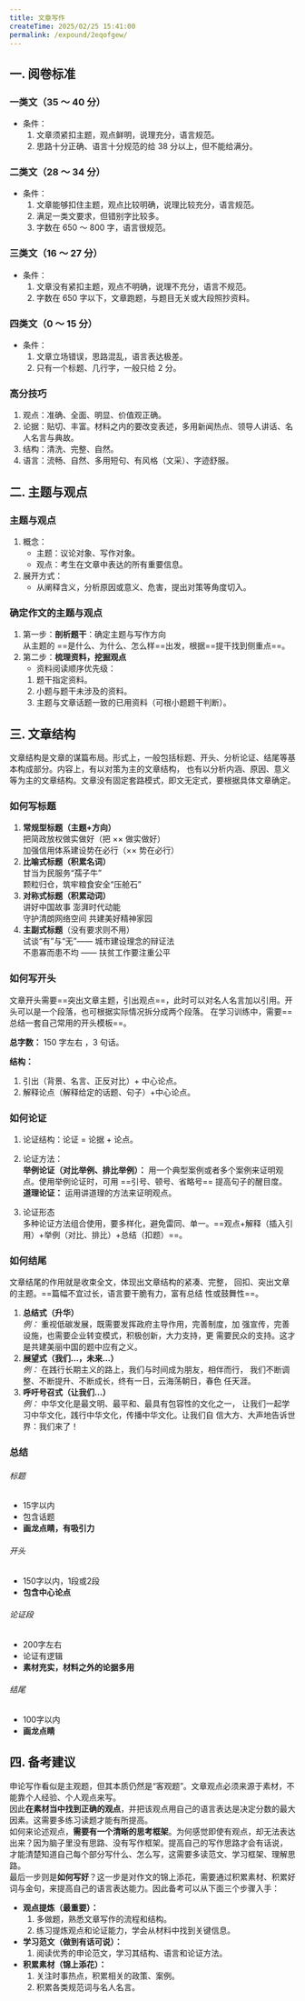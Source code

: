 ```yaml
---
title: 文章写作
createTime: 2025/02/25 15:41:00
permalink: /expound/2eqofgew/
---
```


## 一. 阅卷标准

### 一类文（35 ～ 40 分）

- 条件：
  1. 文章须紧扣主题，观点鲜明，说理充分，语言规范。
  2. 思路十分正确、语言十分规范的给 38 分以上，但不能给满分。

### 二类文（28 ～ 34 分）
- 条件：
  1. 文章能够扣住主题，观点比较明确，说理比较充分，语言规范。
  2. 满足一类文要求，但错别字比较多。
  3. 字数在 650 ～ 800 字，语言很规范。
### 三类文（16 ～ 27 分）
- 条件：
  1. 文章没有紧扣主题，观点不明确，说理不充分，语言不规范。
  2. 字数在 650 字以下，文章跑题，与题目无关或大段照抄资料。
### 四类文（0 ～ 15 分）
- 条件：
  1. 文章立场错误，思路混乱，语言表达极差。
  2. 只有一个标题、几行字，一般只给 2 分。

### 高分技巧

1. 观点：准确、全面、明显、价值观正确。
2. 论据：贴切、丰富。材料之内的要改变表述，多用新闻热点、领导人讲话、名人名言与典故。
3. 结构：清洗、完整、自然。
4. 语言：流畅、自然、多用短句、有风格（文采）、字迹舒服。


## 二. 主题与观点

### 主题与观点
1. 概念：
   - 主题：议论对象、写作对象。
   - 观点：考生在文章中表达的所有重要信息。
2. 展开方式：
   - 从阐释含义，分析原因或意义、危害，提出对策等角度切入。

### 确定作文的主题与观点

1. 第一步：**剖析题干**：确定主题与写作方向  
从主题的 ==是什么、为什么、怎么样==出发，根据==提干找到侧重点==。
2. 第二步：**梳理资料，挖掘观点**
   - 资料阅读顺序优先级：
   1. 题干指定资料。
   2. 小题与题干未涉及的资料。
   3. 主题与文章话题一致的已用资料（可根小题题干判断）。

## 三. 文章结构

文章结构是文章的谋篇布局。形式上，一般包括标题、开头、分析论证、结尾等基本构成部分。内容上，有以对策为主的文章结构，
也有以分析内涵、原因、意义等为主的文章结构。文章没有固定套路模式，即文无定式，要根据具体文章确定。

### 如何写标题

1. **常规型标题（主题+方向）**  
   把简政放权做实做好（把 ×× 做实做好）  
   加强信用体系建设势在必行（×× 势在必行）
2. **比喻式标题（积累名词）**  
   甘当为民服务“孺子牛”  
   颗粒归仓，筑牢粮食安全“压舱石”  
3. **对称式标题（积累动词）**  
   讲好中国故事 澎湃时代动能  
   守护清朗网络空间 共建美好精神家园  
4. **主副式标题**（没有要求则不用）  
   试谈“有”与“无”—— 城市建设理念的辩证法  
   不患寡而患不均 —— 扶贫工作要注重公平

### 如何写开头
文章开头需要==突出文章主题，引出观点==，此时可以对名人名言加以引用。开头可以是一个段落，也可根据实际情况拆分成两个段落。
在学习训练中，需要==总结一套自己常用的开头模板==。  

**总字数：** 150 字左右 ，3 句话。  

**结构：**
1. 引出（背景、名言、正反对比）+ 中心论点。
2. 解释论点（解释给定的话题、句子）+中心论点。


### 如何论证

1. 论证结构：论证 = 论据 + 论点。

2. 论证方法：  
**举例论证（对比举例、排比举例）：** 用一个典型案例或者多个案例来证明观点。使用举例论证时，可用 ==引号、顿号、省略号== 提高句子的醒目度。  
**道理论证：** 运用讲道理的方法来证明观点。

3. 论证形态  
多种论证方法组合使用，要多样化，避免雷同、单一。==观点+解释（插入引用）+举例（对比、排比）+总结（扣题）==。

### 如何结尾

文章结尾的作用就是收束全文，体现出文章结构的紧凑、完整，
回扣、突出文章的主题。==篇幅不宜过长，语言要干脆有力，富有总结
性或鼓舞性==。
1. **总结式（升华）**  
   _例：_ 重视低碳发展，既需要发挥政府主导作用，完善制度，加
   强宣传，完善设施，也需要企业转变模式，积极创新，大力支持，更
   需要民众的支持。这才是共建美丽中国的题中应有之义。
2. **展望式（我们...，未来...）**  
   _例：_ 在践行长期主义的路上，我们与时间成为朋友，相伴而行，
   我们不断调整、不断提升、不断成长，终有一日，云海荡朝日，春色
   任天涯。
3. **呼吁号召式（让我们...）**  
   _例：_ 中华文化是最文明、最平和、最具有包容性的文化之一，
   让我们一起学习中华文化，践行中华文化，传播中华文化。让我们自
   信大方、大声地告诉世界：我们来了！

### 总结

###### 标题
- 15字以内
- 包含话题
- **画龙点睛，有吸引力**

###### 开头
- 150字以内，1段或2段
- **包含中心论点**

###### 论证段
- 200字左右
- 论证有逻辑
- **素材充实，材料之外的论据多用**

###### 结尾
- 100字以内
- **画龙点睛**



## 四. 备考建议

申论写作看似是主观题，但其本质仍然是“客观题”。文章观点必须来源于素材，不能靠个人经验、个人观点来写。  
因此**在素材当中找到正确的观点**，并把该观点用自己的语言表达是决定分数的最大因素。这需要多练习读题才能有所提高。  
如何来论述观点，**需要有一个清晰的思考框架**。为何感觉即使有观点，却无法表达出来？因为脑子里没有思路、没有写作框架。提高自己的写作思路才会有话说，
才能清楚知道自己每个部分写什么、怎么写，这需要多读范文、学习框架、理解思路。  
最后一步则是**如何写好**？这一步是对作文的锦上添花，需要通过积累素材、积累好词与金句，来提高自己的语言表达能力。因此备考可以从下面三个步骤入手：

- **观点提炼（最重要）：**
  1. 多做题，熟悉文章写作的流程和结构。
  2. 练习提炼观点和论证能力，学会从材料中找到关键信息。
- **学习范文（做到有话可说）：**
  1. 阅读优秀的申论范文，学习其结构、语言和论证方法。
- **积累素材（锦上添花）：**
  1. 关注时事热点，积累相关的政策、案例。
  2. 积累各类规范词与名人名言。



